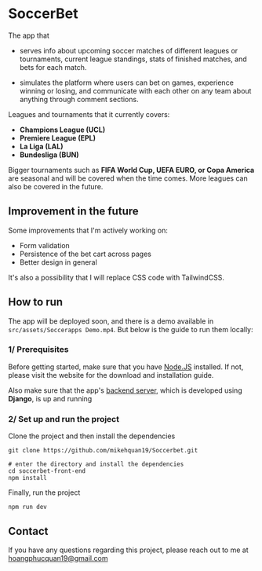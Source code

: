 # SoccerBet

The app that

- serves info about upcoming soccer matches of different leagues or tournaments, current league standings, stats of finished matches, and bets for each match.

- simulates the platform where users can bet on games, experience winning or losing, and communicate with each other on any team about anything through comment sections.

Leagues and tournaments that it currently covers:

- **Champions League (UCL)**
- **Premiere League (EPL)**
- **La Liga (LAL)**
- **Bundesliga (BUN)**

Bigger tournaments such as **FIFA World Cup, UEFA EURO, or Copa America** are seasonal and will be covered when the time comes. More leagues can also be covered in the future.

## Improvement in the future 
Some improvements that I'm actively working on: 
- Form validation
- Persistence of the bet cart across pages 
- Better design in general 

It's also a possibility that I will replace CSS code with TailwindCSS. 

## How to run

The app will be deployed soon, and there is a demo available in ```src/assets/Soccerapps Demo.mp4```. But below is the guide to run them locally: 

### 1/ Prerequisites
Before getting started, make sure that you have [Node.JS](https://nodejs.org/en) installed. If not, please visit the website for the download and installation guide. 

Also make sure that the app's [backend server](https://github.com/mikehquan19/soccerbet-backend), which is developed using **Django**, is up and running


### 2/ Set up and run the project

Clone the project and then install the dependencies
```
git clone https://github.com/mikehquan19/Soccerbet.git

# enter the directory and install the dependencies
cd soccerbet-front-end
npm install 
```

Finally, run the project 
```
npm run dev 
```

## Contact
If you have any questions regarding this project, please reach out to me at hoangphucquan19@gmail.com
